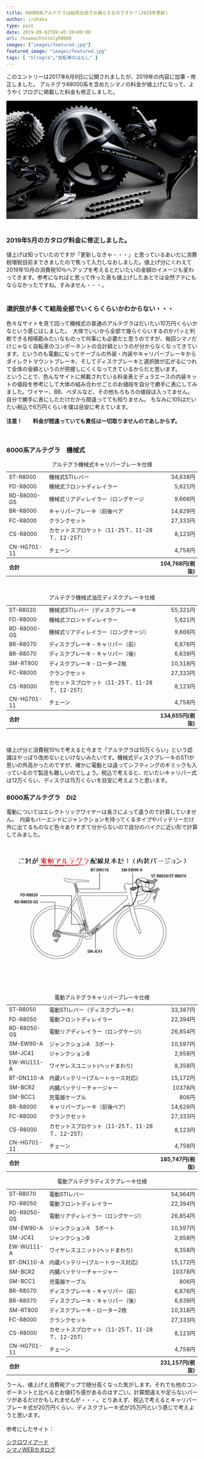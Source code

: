 ```yaml
---
title: R8000系アルテグラは結局全部でお幾らするのですか？(2019年更新)
author: irohaka
type: post
date: 2019-09-02T09:45:28+09:00
url: /howmuchtotalyR8000
images: ["images/featured.jpg"]
featured_image: "images/featured.jpg"
tags: [ "Ultegra","自転車のはなし" ]
---
```


このエントリーは2017年6月9日に公開されましたが、2019年の内容に加筆・修正しました。
アルテグラR8000系を含めたシマノの料金が値上げになって、ようやくブログに掲載した料金も修正しました。<!--more-->
<br>

![シマノ・アルテグラR8000](images/Ultegra_R8000.jpg)  
&nbsp; <br>


### 2019年5月のカタログ料金に修正しました。
値上げは知っていたのですが「更新しなきゃ・・・」と思っているあいだに消費税増税目前まできましたので焦って入力しなおしました。値上げ分にくわえて2019年10月の消費税10％へアップを考えるとだいたいの金額のイメージも変わってきます。参考になればと思って作った表も値上げしたあとでは全然アテにもならなかったですね。すみません・・・。  
<br>

### 選択肢が多くて結局全部でいくらくらいかわからない・・・
色々なサイトを見て回って機械式の普通のアルテグラはだいたい10万円くらいかなという感じはしました。　大体でいいから全部で幾らぐらいするのかパッと判断できる相場勘みたいなものって何事にも必要だと思うのですが、毎回シマノだけじゃなく自転車のコンポーネントの合計額というのが分からなくなってきています。というのも電動になってケーブルの外装・内装やキャリパーブレーキからダイレクトマウントブレーキ、そしてディスクブレーキと選択肢が広がるにつれて全体の金額というのが把握しにくくなってきているからだと思います。  
ということで、色んなサイトに掲載されている料金表とデュラエースの内装キットの値段を参考にして大体の組み合わせごとのお値段を自分で勝手に表にしてみました。ワイヤー、BB、ペダルなど、その他もろもろの値段は入ってません。自分で勝手に表にしただけだから間違ってても知りません。
ちなみに105はだいたい税込で6万円くらいを僕は目安に考えています。  
<br>
**注意！　　料金が間違っていても責任は一切取りませんのであしからず。**

&nbsp;
### 8000系アルテグラ　機械式  
<table><caption>アルテグラ機械式キャリパーブレーキ仕様</caption>
<tr><td>ST-R8000</td><td>機械式STIレバー</td><td align="right">34,638円</td></tr>
<tr><td>FD-R8000</td><td>機械式フロントディレイラー</td><td align="right">5,621円</td></tr>
<tr><td>RD-R8000-GS</td><td>機械式リアディレイラー（ロングケージ</td><td align="right">9,666円</td></tr>
<tr><td>BR-R8000</td><td>キャリパーブレーキ（前後ペア</td><td align="right">14,629円</td></tr>
<tr><td>FC-R8000</td><td>クランクセット</td><td align="right">27,333円</td></tr>
<tr><td>CS-R8000</td><td>カセットスプロケット（11-25Ｔ、11-28Ｔ、12-25T）</td><td align="right">8,123円</td></tr>
<tr><td>CN-HG701-11</td><td>チェーン</td><td align="right">4,758円</td></tr>
<tr><th style="text-align:left" colspan="2">合計</th><th style="text-align:right">104,768円(税抜)</th></tr>
</table>
  
&nbsp;
<table><caption>アルテグラ機械式油圧ディスクブレーキ仕様</caption> 
<tr><td>ST-R8020</td> <td>機械式STIレバー（ディスクブレーキ</td><td align="right">55,321円</td></tr>
<tr><td>FD-R8000</td><td>機械式フロントディレイラー</td><td align="right">5,621円</td></tr>
<tr><td>RD-R8000-GS</td><td>機械式リアディレイラー（ロングケージ）</td><td align="right">9,666円</td></tr>
<tr><td>BR-R8070</td><td>ディスクブレーキ・キャリパー（前）</td><td align="right">6,876円</td></tr>
<tr><td>BR-R8070</td><td>ディスクブレーキ・キャリパー（後）</td><td align="right">6,639円</td></tr>
<tr><td>SM-RT800</td><td>ディスクブレーキ・ローター2枚</td><td align="right">10,318円</td></tr>
<tr><td>FC-R8000</td><td>クランクセット</td><td align="right">27,333円</td></tr>
<tr><td>CS-R8000</td><td>カセットスプロケット（11-25Ｔ、11-28Ｔ、12-25T）</td><td align="right">8,123円</td></tr>
<tr><td>CN-HG701-11</td><td>チェーン</td><td align="right">4,758円</td></tr><tr>
<th style="text-align:left" colspan="2">合計</td><th style="text-align:right">134,655円(税抜)</th></tr> </table>   

&nbsp;
<br>

値上げ分と消費税10％で考えると今まで「アルテグラは10万くらい」という認識はやっぱり改めないといけないみたいです。機械式ディスクブレーキのSTIが思いの外高かったのですが、確かに電動とは違ってシフティングのギミックも入っているので製造も難しいのでしょう。税込で考えると、だいたいキャリパー式は12万くらい、ディスクは15万くらいを目安に考えようと思います。  

### 8000系アルテグラ　Di2
電動についてはエレクトリックワイヤーは長さによって違うので計算していません。　内装もバーエンドにジャンクションを持ってくるタイプやバッテリーだけ外に出てるものなど色々ありすぎて分からないので自分のバイクに近い形で計算してみました。  
<br>

![Di2内装イメージ図](images/R8050ultegra.jpg)  
&nbsp; <br>

<br>

  
<table>
<caption>電動アルテグラキャリパーブレーキ仕様</caption> 
<tr><td>ST-R8050</td><td>電動STIレバー（ディスクブレーキ）</td><td align="right">33,387円</td></tr>
<tr><td>FD-R8050</td> <td>電動フロントディレイラー</td><td align="right">22,394円</td></tr>
<tr><td>RD-R8050-GS</td><td>電動リアディレイラー（ロングケージ）</td><td align="right">26,854円</td></tr>
<tr><td>SM-EW90-A</td><td>ジャンクションA　3ポート</td><td align="right">10,597円</td></tr>
<tr><td>SM-JC41</td><td>ジャンクションB</td><td align="right">2,958円</td></tr>
<tr><td>EW-WU111-A</td><td>ワイヤレスユニット(ヘッドまわり)</td><td align="right">8,358円</td></tr>
<tr><td>BT-DN110-A</td><td>内蔵バッテリー(ブルートゥース対応)</td><td align="right">15,172円</td></tr>
<tr><td>SM-BCR2</td><td>内臓バッテリーチャージャー</td><td align="right">10378円</td></tr>
<tr><td>SM-BCC1</td><td>充電器ケーブル</td><td align="right">806円</td></tr>
<tr><td>BR-R8000</td><td>キャリパーブレーキ（前後ペア）</td><td align="right">14,629円</td></tr>
<tr><td>FC-R8000</td><td>クランクセット</td><td align="right">27,333円</td></tr>
<tr><td>CS-R8000</td><td>カセットスプロケット（11-25Ｔ、11-28Ｔ、12-25T）</td><td align="right">8,123円</td></tr>
<tr><td>CN-HG701-11</td><td>チェーン</td><td align="right">4,758円</td></tr>
<tr><th style="text-align:left" colspan="2">合計</th><th style="text-align:right">185,747円(税抜)</th></tr></table>
  
  
<table>
<caption>電動アルテグラディスクブレーキ仕様</caption> 
<tr><td>ST-R8070</td><td>電動STIレバー</td><td align="right">54,964円</td></tr>
<tr><td>FD-R8050</td><td>電動フロントディレイラー</td><td align="right">22,394円</td></tr>
<tr><td>RD-R8050-GS</td><td>電動リアディレイラー（ロングケージ）</td><td align="right">26,854円</td></tr>
<tr><td>SM-EW90-A</td><td>ジャンクションA　3ポート</td><td align="right">10,597円</td></tr>
<tr><td>SM-JC41</td><td>ジャンクションB</td><td align="right">2,958円</td></tr>
<tr><td>EW-WU111-A</td><td>ワイヤレスユニット(ヘッドまわり)</td><td align="right">8,358円</td></tr>
<tr><td>BT-DN110-A</td><td>内蔵バッテリー(ブルートゥース対応)</td><td align="right">15,172円</td></tr>
<tr><td>SM-BCR2</td><td>内臓バッテリーチャージャー</td><td align="right">10378円</td></tr>
<tr><td>SM-BCC1</td><td>充電器ケーブル</td><td align="right">806円</td></tr>
<tr><td>BR-R8070</td><td>ディスクブレーキ・キャリパー（前）</td><td align="right">6,876円</td></tr>
<tr><td>BR-R8070</td><td>ディスクブレーキ・キャリパー（後）</td><td align="right">6,639円</td></tr>
<tr><td>SM-RT800</td><td>ディスクブレーキ・ローター2枚</td><td align="right">10,318円</td></tr>
<tr><td>FC-R8000</td><td>クランクセット</td><td align="right">27,333円</td></tr>
<tr><td>CS-R8000</td><td>カセットスプロケット（11-25Ｔ、11-28Ｔ、12-25T）</td><td align="right">8,123円</td></tr>
<tr><td>CN-HG701-11</td><td>チェーン</td><td align="right">4,758円</td></tr><tr>
<tr><th style="text-align:left" colspan="2">合計</th><th style="text-align:right">231,157円(税抜)</th></tr></table>
      

うーん、値上げと消費税アップで随分高くなった気がします。それでも他のコンポーネントと比べるとお値打ち感があるのはすごい。計算間違えや足らないパーツがあるだけかもしれませんが・・・。とりあえず、税込で考えるとキャリパーブレーキ式が20万円くらい、ディスクブレーキ式が25万円という感じで考えようと思います。
<br>
<br>
参考にしたサイト：  

[シクロワイアード](http://www.cyclowired.jp/news/node/234572)  
[シマノWEBカタログ](http://set.shimano.co.jp/bc_catalog/bg/book.html)
